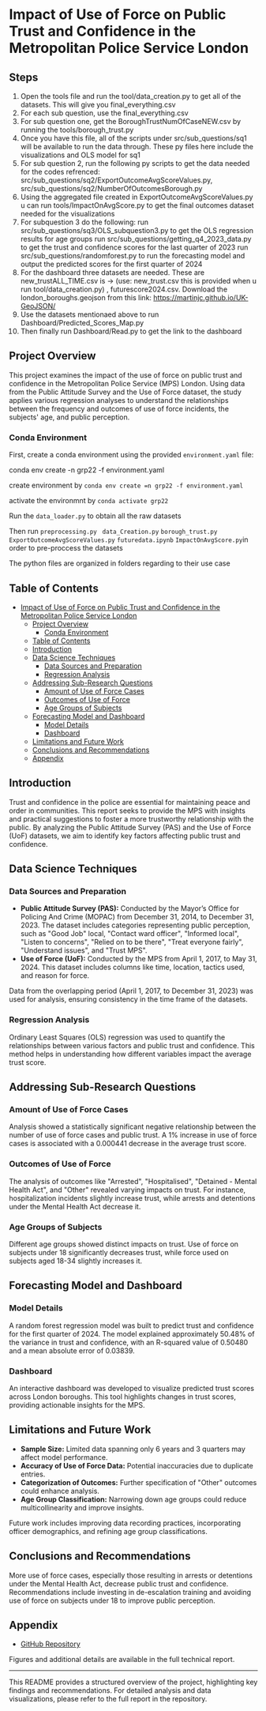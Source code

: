 # Impact of Use of Force on Public Trust and Confidence in the Metropolitan Police Service London

## Steps
1. Open the tools file and run the tool/data_creation.py to get all of the datasets. This will give you final_everything.csv
2. For each sub question, use the final_everything.csv
3. For sub question one, get the BoroughTrustNumOfCaseNEW.csv by running the tools/borough_trust.py
4. Once you have this file, all of the scripts under src/sub_questions/sq1 will be available to run the data through. These py files here include the visualizations and OLS model for sq1
5. For sub question 2, run the following py scripts to get the data needed for the codes refrenced: src/sub_questions/sq2/ExportOutcomeAvgScoreValues.py, src/sub_questions/sq2/NumberOfOutcomesBorough.py
6. Using the aggregated file created in ExportOutcomeAvgScoreValues.py u can run tools/ImpactOnAvgScore.py to get the final outcomes dataset needed for the visualizations
7. For subquestion 3 do the following: run src/sub_questions/sq3/OLS_subquestion3.py to get the OLS regression results for age groups
run src/sub_questions/getting_q4_2023_data.py to get the trust and confidence scores for the last quarter of 2023
run src/sub_questions/randomforest.py to run the forecasting model and output the predicted scores for the first quarter of 2024
8. For the dashboard three datasets are needed. These are new_trustALL_TIME.csv is -> (use: new_trust.csv this is provided when u run tool/data_creation.py) , futurescore2024.csv. Download the london_boroughs.geojson from this link: https://martinjc.github.io/UK-GeoJSON/
9. Use the datasets mentionaed above to run Dashboard/Predicted_Scores_Map.py
10. Then finally run Dashboard/Read.py to get the link to the dashboard



## Project Overview

This project examines the impact of the use of force on public trust and confidence in the Metropolitan Police Service (MPS) London. Using data from the Public Attitude Survey and the Use of Force dataset, the study applies various regression analyses to understand the relationships between the frequency and outcomes of use of force incidents, the subjects' age, and public perception.

### Conda Environment

First, create a conda environment using the provided `environment.yaml` file:

conda env create -n grp22 -f environment.yaml

create environment by ```conda env create =n grp22 -f environment.yaml```

activate the environmnt by `conda activate grp22`

Run the `data_loader.py` to obtain all the raw datasets

Then run  `preprocessing.py ` `data_Creation.py` `borough_trust.py` `ExportOutcomeAvgScoreValues.py` `futuredata.ipynb` `ImpactOnAvgScore.py`in order to pre-proccess the datasets

The python files are organized in folders regarding to their use case




## Table of Contents

- [Impact of Use of Force on Public Trust and Confidence in the Metropolitan Police Service London](#impact-of-use-of-force-on-public-trust-and-confidence-in-the-metropolitan-police-service-london)
  - [Project Overview](#project-overview)
    - [Conda Environment](#conda-environment)
  - [Table of Contents](#table-of-contents)
  - [Introduction](#introduction)
  - [Data Science Techniques](#data-science-techniques)
    - [Data Sources and Preparation](#data-sources-and-preparation)
    - [Regression Analysis](#regression-analysis)
  - [Addressing Sub-Research Questions](#addressing-sub-research-questions)
    - [Amount of Use of Force Cases](#amount-of-use-of-force-cases)
    - [Outcomes of Use of Force](#outcomes-of-use-of-force)
    - [Age Groups of Subjects](#age-groups-of-subjects)
  - [Forecasting Model and Dashboard](#forecasting-model-and-dashboard)
    - [Model Details](#model-details)
    - [Dashboard](#dashboard)
  - [Limitations and Future Work](#limitations-and-future-work)
  - [Conclusions and Recommendations](#conclusions-and-recommendations)
  - [Appendix](#appendix)

## Introduction

Trust and confidence in the police are essential for maintaining peace and order in communities. This report seeks to provide the MPS with insights and practical suggestions to foster a more trustworthy relationship with the public. By analyzing the Public Attitude Survey (PAS) and the Use of Force (UoF) datasets, we aim to identify key factors affecting public trust and confidence.

## Data Science Techniques

### Data Sources and Preparation

- **Public Attitude Survey (PAS):** Conducted by the Mayor’s Office for Policing And Crime (MOPAC) from December 31, 2014, to December 31, 2023. The dataset includes categories representing public perception, such as "Good Job" local, "Contact ward officer", "Informed local", "Listen to concerns", "Relied on to be there", "Treat everyone fairly", "Understand issues", and "Trust MPS".
- **Use of Force (UoF):** Conducted by the MPS from April 1, 2017, to May 31, 2024. This dataset includes columns like time, location, tactics used, and reason for force.

Data from the overlapping period (April 1, 2017, to December 31, 2023) was used for analysis, ensuring consistency in the time frame of the datasets.

### Regression Analysis

Ordinary Least Squares (OLS) regression was used to quantify the relationships between various factors and public trust and confidence. This method helps in understanding how different variables impact the average trust score.

## Addressing Sub-Research Questions

### Amount of Use of Force Cases

Analysis showed a statistically significant negative relationship between the number of use of force cases and public trust. A 1% increase in use of force cases is associated with a 0.000441 decrease in the average trust score.

### Outcomes of Use of Force

The analysis of outcomes like "Arrested", "Hospitalised", "Detained - Mental Health Act", and "Other" revealed varying impacts on trust. For instance, hospitalization incidents slightly increase trust, while arrests and detentions under the Mental Health Act decrease it.

### Age Groups of Subjects

Different age groups showed distinct impacts on trust. Use of force on subjects under 18 significantly decreases trust, while force used on subjects aged 18-34 slightly increases it.

## Forecasting Model and Dashboard

### Model Details

A random forest regression model was built to predict trust and confidence for the first quarter of 2024. The model explained approximately 50.48% of the variance in trust and confidence, with an R-squared value of 0.50480 and a mean absolute error of 0.03839.

### Dashboard

An interactive dashboard was developed to visualize predicted trust scores across London boroughs. This tool highlights changes in trust scores, providing actionable insights for the MPS.

## Limitations and Future Work

- **Sample Size:** Limited data spanning only 6 years and 3 quarters may affect model performance.
- **Accuracy of Use of Force Data:** Potential inaccuracies due to duplicate entries.
- **Categorization of Outcomes:** Further specification of "Other" outcomes could enhance analysis.
- **Age Group Classification:** Narrowing down age groups could reduce multicollinearity and improve insights.

Future work includes improving data recording practices, incorporating officer demographics, and refining age group classifications.

## Conclusions and Recommendations

More use of force cases, especially those resulting in arrests or detentions under the Mental Health Act, decrease public trust and confidence. Recommendations include investing in de-escalation training and avoiding use of force on subjects under 18 to improve public perception.




## Appendix

- [GitHub Repository](https://github.com/beraltan/DC2-GRP22)

Figures and additional details are available in the full technical report.

---

This README provides a structured overview of the project, highlighting key findings and recommendations. For detailed analysis and data visualizations, please refer to the full report in the repository.






